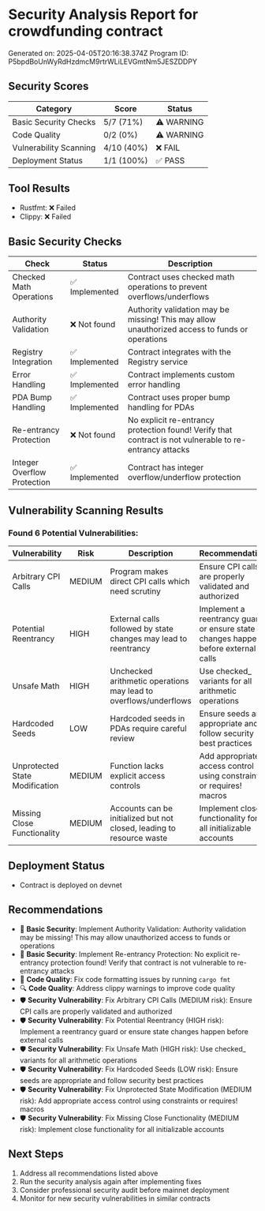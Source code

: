# Security Analysis Report for crowdfunding contract
Generated on: 2025-04-05T20:16:38.374Z
Program ID: P5bpdBoUnWyRdHzdmcM9rtrWLiLEVGmtNm5JESZDDPY

## Security Scores

| Category | Score | Status |
|----------|-------|--------|
| Basic Security Checks | 5/7 (71%) | ⚠️ WARNING |
| Code Quality | 0/2 (0%) | ⚠️ WARNING |
| Vulnerability Scanning | 4/10 (40%) | ❌ FAIL |
| Deployment Status | 1/1 (100%) | ✅ PASS |

## Tool Results
- Rustfmt: ❌ Failed
- Clippy: ❌ Failed

## Basic Security Checks

| Check | Status | Description |
|-------|--------|-------------|
| Checked Math Operations | ✅ Implemented | Contract uses checked math operations to prevent overflows/underflows |
| Authority Validation | ❌ Not found | Authority validation may be missing! This may allow unauthorized access to funds or operations |
| Registry Integration | ✅ Implemented | Contract integrates with the Registry service |
| Error Handling | ✅ Implemented | Contract implements custom error handling |
| PDA Bump Handling | ✅ Implemented | Contract uses proper bump handling for PDAs |
| Re-entrancy Protection | ❌ Not found | No explicit re-entrancy protection found! Verify that contract is not vulnerable to re-entrancy attacks |
| Integer Overflow Protection | ✅ Implemented | Contract has integer overflow/underflow protection |

## Vulnerability Scanning Results

### Found 6 Potential Vulnerabilities:

| Vulnerability | Risk | Description | Recommendation |
|---------------|------|-------------|----------------|
| Arbitrary CPI Calls | MEDIUM | Program makes direct CPI calls which need scrutiny | Ensure CPI calls are properly validated and authorized |
| Potential Reentrancy | HIGH | External calls followed by state changes may lead to reentrancy | Implement a reentrancy guard or ensure state changes happen before external calls |
| Unsafe Math | HIGH | Unchecked arithmetic operations may lead to overflows/underflows | Use checked_ variants for all arithmetic operations |
| Hardcoded Seeds | LOW | Hardcoded seeds in PDAs require careful review | Ensure seeds are appropriate and follow security best practices |
| Unprotected State Modification | MEDIUM | Function lacks explicit access controls | Add appropriate access control using constraints or requires! macros |
| Missing Close Functionality | MEDIUM | Accounts can be initialized but not closed, leading to resource waste | Implement close functionality for all initializable accounts |

## Deployment Status
- Contract is deployed on devnet

## Recommendations
- 🔑 **Basic Security**: Implement Authority Validation: Authority validation may be missing! This may allow unauthorized access to funds or operations
- 🔑 **Basic Security**: Implement Re-entrancy Protection: No explicit re-entrancy protection found! Verify that contract is not vulnerable to re-entrancy attacks
- 📏 **Code Quality**: Fix code formatting issues by running `cargo fmt`
- 🔍 **Code Quality**: Address clippy warnings to improve code quality
- 🛡️ **Security Vulnerability**: Fix Arbitrary CPI Calls (MEDIUM risk): Ensure CPI calls are properly validated and authorized
- 🛡️ **Security Vulnerability**: Fix Potential Reentrancy (HIGH risk): Implement a reentrancy guard or ensure state changes happen before external calls
- 🛡️ **Security Vulnerability**: Fix Unsafe Math (HIGH risk): Use checked_ variants for all arithmetic operations
- 🛡️ **Security Vulnerability**: Fix Hardcoded Seeds (LOW risk): Ensure seeds are appropriate and follow security best practices
- 🛡️ **Security Vulnerability**: Fix Unprotected State Modification (MEDIUM risk): Add appropriate access control using constraints or requires! macros
- 🛡️ **Security Vulnerability**: Fix Missing Close Functionality (MEDIUM risk): Implement close functionality for all initializable accounts

## Next Steps
1. Address all recommendations listed above
2. Run the security analysis again after implementing fixes
3. Consider professional security audit before mainnet deployment
4. Monitor for new security vulnerabilities in similar contracts
